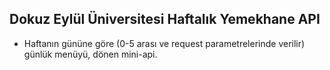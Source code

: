## Dokuz Eylül Üniversitesi Haftalık Yemekhane API

-   Haftanın gününe göre (0-5 arası ve request parametrelerinde verilir) günlük menüyü, dönen mini-api.
